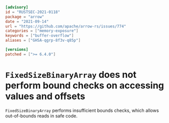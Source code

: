 ```toml
[advisory]
id = "RUSTSEC-2021-0118"
package = "arrow"
date = "2021-09-14"
url = "https://github.com/apache/arrow-rs/issues/774"
categories = ["memory-exposure"]
keywords = ["buffer-overflow"]
aliases = ["GHSA-qgrp-8f3v-q85p"]

[versions]
patched = [">= 6.4.0"]
```

# `FixedSizeBinaryArray` does not perform bound checks on accessing values and offsets

`FixedSizeBinaryArray` performs insufficient bounds checks, which allows out-of-bounds reads in safe code.
